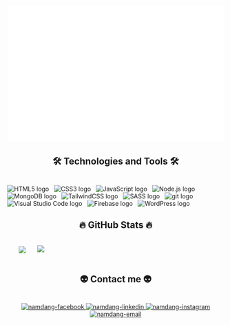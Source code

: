 <!-- NamKuL -->
<a href="#" target="_blank">
  <img src="svg/namdang.svg" width="1200" alt="namkul" />
</a>

<h2 align="center">🛠 Technologies and Tools 🛠</h2>
<br>
<!-- https://simpleicons.org/ -->
<span><img src="https://img.icons8.com/dusk/75/000000/html-5.png" alt="HTML5 logo" title="HTML5" /></span>
&nbsp;
<span><img src="https://img.icons8.com/dusk/75/000000/css3.png" alt="CSS3 logo" title="CSS3" /></span>
&nbsp;
<span><img src="https://img.icons8.com/dusk/75/000000/javascript-logo.png" alt="JavaScript logo" title="JavaScript" /></span>
&nbsp;
<span><img src="https://img.icons8.com/fluency/75/FFFFFF/node-js.png" alt="Node.js logo" title="Node.js" /></span>
&nbsp;
<span><img src="https://img.icons8.com/external-tal-revivo-shadow-tal-revivo/75/000000/external-mongodb-a-cross-platform-document-oriented-database-program-logo-shadow-tal-revivo.png" alt="MongoDB logo" title="MongoDB"/></span>
&nbsp;
<span><img src="https://img.icons8.com/color/75/000000/tailwind_css.png" alt="TailwindCSS logo" title="TailwindCSS" /></span>
&nbsp;
<span><img src="https://img.icons8.com/color/75/000000/sass.png" alt="SASS logo" title="SASS" /></span>
&nbsp;
<span><img src="https://img.icons8.com/color/75/000000/git.png" alt="git logo" title="git" /></span>
&nbsp;
<span><img src="https://img.icons8.com/dusk/75/228BE6/visual-studio-code-2019.png" alt="Visual Studio Code logo" title="Visual Studio Code" /></span>
&nbsp;
<span><img src="https://img.icons8.com/color/75/000000/firebase.png" alt="Firebase logo" title="Firebase" /></span>
&nbsp;
<span><img src="https://img.icons8.com/dusk/75/000000/wordpress--v1.png" alt="WordPress logo" title="WordPress" /></span>
&nbsp;

<br>
<h2 align="center">🔥 GitHub Stats 🔥</h2>
<!-- https://github.com/anuraghazra/github-readme-stats -->
<br>
<div align=center>
  <a href="#" title="NamKuL">
    <img width="315" align="center" src="https://github-readme-stats.vercel.app/api/top-langs/?username=dhnbroken&hide=c%23,powershell,Mathematica,Ruby,Objective-C,Objective-C%2b%2b,Cuda&title_color=61dafb&text_color=ffffff&icon_color=61dafb&bg_color=20232a&langs_count=8&layout=compact&border_color=61dafb&hide_border=true" />
  </a>
  <a href="#" title="NamKuL">
    <img align="right" width="434" src="https://github-readme-stats.vercel.app/api?username=dhnbroken&show_icons=true&theme=react&border_color=61dafb&hide_border=true" />
  </a>
</div>

<br>
<h2 align="center">👽 Contact me 👽</h2>
<br>
<!-- https://icons8.com -->
<div align="center">
  <a href="https://www.facebook.com/nam.dang.22/" target="blank">
    <img src="https://img.icons8.com/bubbles/100/000000/facebook-new.png" alt="namdang-facebook" />
  </a>
  <a href="https://www.linkedin.com/in/namkul/" target="blank">
    <img src="https://img.icons8.com/bubbles/100/000000/linkedin.png" alt="namdang-linkedin" />
  </a>
  <a href="https://www.instagram.com/dhnbroken/" target="blank">
    <img src="https://img.icons8.com/bubbles/100/000000/instagram.png" alt="namdang-instagram" />
  </a>
  <a href="mailto:bdfnatsu@gmail.com" target="top">
    <img src="https://img.icons8.com/bubbles/100/000000/apple-mail.png" alt="namdang-email" />
  </a>
</div>



